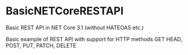 # BasicNETCoreRESTAPI
Basic REST API in NET Core 3.1 (without HATEOAS etc.)

Basic example of REST API with support for HTTP methods
GET
HEAD,
POST,
PUT,
PATCH,
DELETE

